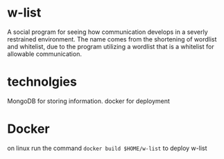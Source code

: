 # w-list
A social program for seeing how communication develops in a severly restrained environment. The name comes from the shortening of wordlist and whitelist, due to the program utilizing a wordlist that is a whitelist for allowable communication.
# technolgies
MongoDB for storing information.
docker for deployment
# Docker
on linux run the command ```docker build $HOME/w-list``` to deploy w-list
